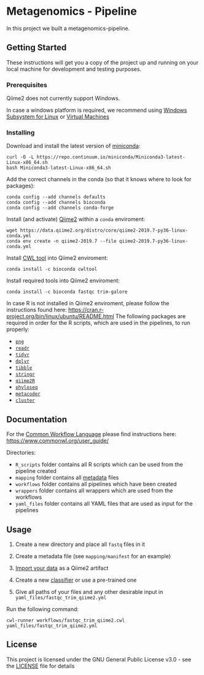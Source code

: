 # Metagenomics - Pipeline

In this project we built a metagenomics-pipeline.

## Getting Started

These instructions will get you a copy of the project up and running on your local machine for development and testing purposes.

### Prerequisites

Qiime2 does not currently support Windows. 

In case a windows platform is required, we recommend using [Windows Subsystem for Linux](https://docs.microsoft.com/en-us/windows/wsl/install-win10) or [Virtual Machines](https://docs.qiime2.org/2019.7/install/virtual/)

### Installing

Download and install the latest version of [miniconda](https://docs.conda.io/en/latest/miniconda.html):

```
curl -O -L https://repo.continuum.io/miniconda/Miniconda3-latest-Linux-x86_64.sh
bash Miniconda3-latest-Linux-x86_64.sh
```
Add the correct channels in the conda (so that it knows where to look for packages):

```
conda config --add channels defaults
conda config --add channels bioconda
conda config --add channels conda-forge
```
Install (and activate) [Qiime2](https://docs.qiime2.org/2019.7/install/native/) within a ```conda``` enviroment:

```
wget https://data.qiime2.org/distro/core/qiime2-2019.7-py36-linux-conda.yml
conda env create -n qiime2-2019.7 --file qiime2-2019.7-py36-linux-conda.yml
```
Install [CWL tool](https://github.com/common-workflow-language/cwltool) into Qiime2 enviroment:

```
conda install -c bioconda cwltool
```
Install required tools into Qiime2 enviroment:

```
conda install -c bioconda fastqc trim-galore
```
In case R is not installed in Qiime2 enviroment, please follow the instructions found here: https://cran.r-project.org/bin/linux/ubuntu/README.html
The following packages are required in order for the R scripts, which are used in the pipelines, to run properly:

- [```png```](https://cran.r-project.org/web/packages/png/index.html)
- [```readr```](https://cran.r-project.org/web/packages/png/index.html)
- [```tidyr```](https://cran.r-project.org/web/packages/tidyr/index.html)
- [```dplyr```](https://cran.r-project.org/web/packages/dplyr/index.html)
- [```tibble```](https://cran.r-project.org/web/packages/tibble/index.html)
- [```stringr```](https://cran.r-project.org/web/packages/stringr/index.html)
- [```qiime2R```](https://rdrr.io/github/jbisanz/qiime2R/)
- [```phyloseq```](https://bioconductor.org/packages/release/bioc/html/phyloseq.html)
- [```metacoder```](https://cran.r-project.org/web/packages/metacoder/index.html)
- [```cluster```](https://cran.r-project.org/web/packages/cluster/index.html)

## Documentation

For the [Common Workflow Language](https://www.commonwl.org/) please find instructions here: https://www.commonwl.org/user_guide/

Directories:

* ```R_scripts```   folder contains all R scripts which can be used from the pipeline created
* ```mapping```     folder contains all [metadata]((https://docs.qiime2.org/2018.11/tutorials/metadata/)) files 
* ```workflows```   folder contains all pipelines which have been created
* ```wrappers```    folder contains all wrappers which are used from the workflows
* ```yaml_files```  folder contains all YAML files that are used as input for the pipelines
 

## Usage

1. Create a new directory and place all ```fastq``` files in it

2. Create a metadata file (see ```mapping/manifest``` for an example)

3. [Import your data](https://docs.qiime2.org/2019.7/tutorials/importing/) as a Qiime2 artifact

4. Create a new [classifier](https://docs.qiime2.org/2018.11/data-resources/) or use a pre-trained one

5. Give all paths of your files and any other desirable input in ```yaml_files/fastqc_trim_qiime2.yml```

Run the following command:

```
cwl-runner workflows/fastqc_trim_qiime2.cwl yaml_files/fastqc_trim_qiime2.yml
```

## License

This project is licensed under the GNU General Public License v3.0 - see the [LICENSE](LICENSE) file for details

